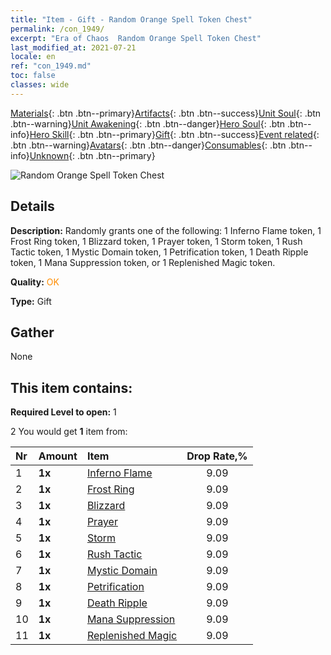 ```yaml
---
title: "Item - Gift - Random Orange Spell Token Chest"
permalink: /con_1949/
excerpt: "Era of Chaos  Random Orange Spell Token Chest"
last_modified_at: 2021-07-21
locale: en
ref: "con_1949.md"
toc: false
classes: wide
---
```

 [Materials](/Items/){: .btn .btn--primary}[Artifacts](/Items/Artifacts/){: .btn .btn--success}[Unit Soul](/Items/UnitSoul/){: .btn .btn--warning}[Unit Awakening](/Items/UnitAwakening/){: .btn .btn--danger}[Hero Soul](/Items/HeroSoul/){: .btn .btn--info}[Hero Skill](/Items/HeroSkill/){: .btn .btn--primary}[Gift](/Items/Gift/){: .btn .btn--success}[Event related](/Items/Events/){: .btn .btn--warning}[Avatars](/Items/Avatars/){: .btn .btn--danger}[Consumables](/Items/Consumables/){: .btn .btn--info}[Unknown](/Items/Unknown/){: .btn .btn--primary}

 ![Random Orange Spell Token Chest](/images/t/i_7012.png)

## Details
 **Description:** Randomly grants one of the following: 1 Inferno Flame token, 1 Frost Ring token, 1 Blizzard token, 1 Prayer token, 1 Storm token, 1 Rush Tactic token, 1 Mystic Domain token, 1 Petrification token, 1 Death Ripple token, 1 Mana Suppression token, or 1 Replenished Magic token.

 **Quality:** <span style="color: #FF8C00">OK</span>

 **Type:** Gift

## Gather

  None

## This item contains:

 **Required Level to open:** 1

 2 You would get **1** item  from:

  | Nr | Amount |     Item    | Drop Rate,% |
  |:---|:-------|:------------|:---------:|
  | 1 |  **1x** | [Inferno Flame](/Items/her_406/) | 9.09 | 
  | 2 |  **1x** | [Frost Ring](/Items/her_421/) | 9.09 | 
  | 3 |  **1x** | [Blizzard](/Items/her_423/) | 9.09 | 
  | 4 |  **1x** | [Prayer](/Items/her_432/) | 9.09 | 
  | 5 |  **1x** | [Storm](/Items/her_445/) | 9.09 | 
  | 6 |  **1x** | [Rush Tactic](/Items/her_450/) | 9.09 | 
  | 7 |  **1x** | [Mystic Domain](/Items/her_470/) | 9.09 | 
  | 8 |  **1x** | [Petrification](/Items/her_471/) | 9.09 | 
  | 9 |  **1x** | [Death Ripple](/Items/her_456/) | 9.09 | 
  | 10 |  **1x** | [Mana Suppression](/Items/her_480/) | 9.09 | 
  | 11 |  **1x** | [Replenished Magic](/Items/her_482/) | 9.09 | 
